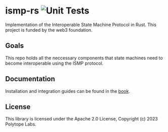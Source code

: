 # ismp-rs ![Unit Tests](https://github.com/polytope-labs/ismp-rs/actions/workflows/ci.yml/badge.svg)

Implementation of the Interoperable State Machine Protocol in Rust. This project is funded by the web3 foundation.

## Goals

This repo holds all the neccessary components that state machines need to become interoperable using the ISMP protocol.

## Documentation

Installation and integration guides can be found in the [book](https://ismp.polytope.technology).

## License

This library is licensed under the Apache 2.0 License, Copyright (c) 2023 Polytope Labs.